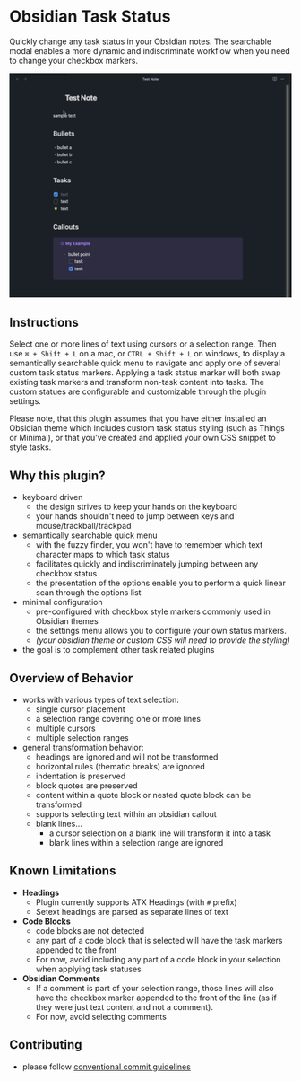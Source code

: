 # Obsidian Task Status

Quickly change any task status in your Obsidian notes. The searchable modal enables a more dynamic and indiscriminate workflow when you need to change your checkbox markers.

![A demonstration of the plugin](assets/demo.gif)

## Instructions

Select one or more lines of text using cursors or a selection range. Then use `⌘ + Shift + L` on a
mac, or `CTRL + Shift + L` on windows, to display a semantically searchable quick menu to navigate
and apply one of several custom task status markers. Applying a task status marker will both swap
existing task markers and transform non-task content into tasks. The custom statues are configurable
and customizable through the plugin settings. 

Please note, that this plugin assumes that you have
either installed an Obsidian theme which includes custom task status styling (such as Things or
Minimal), or that you've created and applied your own CSS snippet to style tasks.

## Why this plugin?

- keyboard driven
  - the design strives to keep your hands on the keyboard
  - your hands shouldn't need to jump between keys and mouse/trackball/trackpad
- semantically searchable quick menu
  - with the fuzzy finder, you won't have to remember which text character maps to which task status
  - facilitates quickly and indiscriminately jumping between any checkbox status
  - the presentation of the options enable you to perform a quick linear scan through the options list
- minimal configuration
  - pre-configured with checkbox style markers commonly used in Obsidian themes
  - the settings menu allows you to configure your own status markers.
  - *(your obsidian theme or custom CSS will need to provide the styling)*
- the goal is to complement other task related plugins

## Overview of Behavior

- works with various types of text selection:
  - single cursor placement
  - a selection range covering one or more lines
  - multiple cursors
  - multiple selection ranges
- general transformation behavior:
  - headings are ignored and will not be transformed
  - horizontal rules (thematic breaks) are ignored
  - indentation is preserved
  - block quotes are preserved
  - content within a quote block or nested quote block can be transformed
  - supports selecting text within an obsidian callout
  - blank lines...
    - a cursor selection on a blank line will transform it into a task
    - blank lines within a selection range are ignored

## Known Limitations

- **Headings**
  - Plugin currently supports ATX Headings (with `#` prefix)
  - Setext headings are parsed as separate lines of text
- **Code Blocks**
  - code blocks are not detected
  - any part of a code block that is selected will have the task markers appended to the front
  - For now, avoid including any part of a code block in your selection when applying task statuses
- **Obsidian Comments**
  - If a comment is part of your selection range, those lines will also have the checkbox marker appended to the front of the line (as if they were just text content and not a comment).
  - For now, avoid selecting comments

## Contributing

- please follow [conventional commit guidelines](https://www.conventionalcommits.org/)
